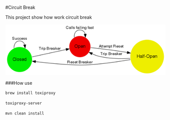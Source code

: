 #Circuit Break

This project show how work circuit break
 
 
 ![](images/circuit-breaker-states.png)
 
 ###How use

````
brew install toxiproxy

toxiproxy-server

mvn clean install

````